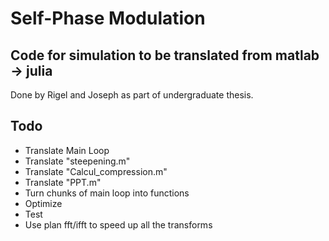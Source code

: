 # Self-Phase Modulation
## Code for simulation to be translated from matlab -> julia
Done by Rigel and Joseph as part of undergraduate thesis.

## Todo
* Translate Main Loop
* Translate "steepening.m"
* Translate "Calcul\_compression.m"
* Translate "PPT.m"
* Turn chunks of main loop into functions
* Optimize
* Test
* Use plan fft/ifft to speed up all the transforms
